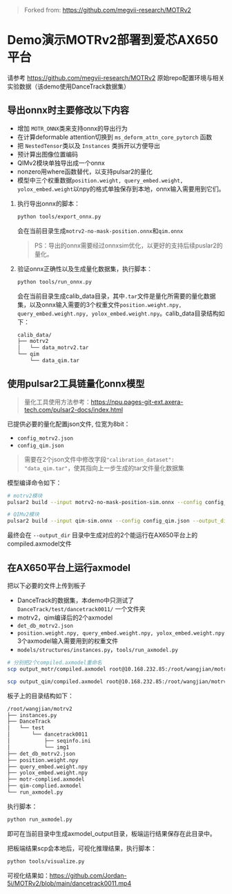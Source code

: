 > Forked from: https://github.com/megvii-research/MOTRv2

# Demo演示MOTRv2部署到爱芯AX650平台
请参考 https://github.com/megvii-research/MOTRv2 原始repo配置环境与相关实验数据（该demo使用DanceTrack数据集）

## 导出onnx时主要修改以下内容

- 增加 `MOTR_ONNX`类来支持onnx的导出行为
- 在计算deformable attention切换到 `ms_deform_attn_core_pytorch` 函数
- 把 `NestedTensor`类以及 `Instances` 类拆开以方便导出
- 预计算出图像位置编码
- QIMv2模块单独导出成一个onnx
- nonzero用where函数替代，以支持pulsar2的量化
- 模型中三个权重数据`position.weight, query_embed.weight, yolox_embed.weight`以npy的格式单独保存到本地，onnx输入需要用到它们。

1. 执行导出onnx的脚本：
    ```bash
    python tools/export_onnx.py 
    ```
    会在当前目录生成`motrv2-no-mask-position.onnx`和`qim.onnx`

    > PS：导出的onnx需要经过onnxsim优化，以更好的支持后续puslar2的量化。
2. 验证onnx正确性以及生成量化数据集，执行脚本：
    ```bash
    python tools/run_onnx.py 
    ```
    会在当前目录生成calib_data目录，其中`.tar`文件是量化所需要的量化数据集，以及onnx输入需要的3个权重文件`position.weight.npy, query_embed.weight.npy, yolox_embed.weight.npy`。calib_data目录结构如下：
    ```bash 
    calib_data/
    ├── motrv2
    │   └── data_motrv2.tar
    └── qim
        └── data_qim.tar
    ```


## 使用pulsar2工具链量化onnx模型
> 量化工具使用方法参考：https://npu.pages-git-ext.axera-tech.com/pulsar2-docs/index.html

已提供必要的量化配置json文件, 位宽为8bit：
- `config_motrv2.json`
- `config_qim.json`

> 需要在2个json文件中修改字段`"calibration_dataset": "data_qim.tar"`，使其指向上一步生成的tar文件量化数据集 

模型编译命令如下：
```bash
# motrv2模块
pulsar2 build --input motrv2-no-mask-position-sim.onnx --config config_motrv2.json --output_dir output_motr/

# QIMv2模块
pulsar2 build --input qim-sim.onnx --config config_qim.json --output_dir output_qim
```
最终会在 `--output_dir` 目录中生成对应的2个能运行在AX650平台上的compiled.axmodel文件

## 在AX650平台上运行axmodel

把以下必要的文件上传到板子
- DanceTrack的数据集，本demo中只测试了 `DanceTrack/test/dancetrack0011/` 一个文件夹
- motrv2，qim编译后的2个axmodel
- `det_db_motrv2.json`
- `position.weight.npy, query_embed.weight.npy, yolox_embed.weight.npy` 3个axmodel输入需要用到的权重文件
- `models/structures/instances.py`，`tools/run_axmodel.py`

```bash
# 分别把2个compiled.axmodel重命名
scp output_motr/compiled.axmodel root@10.168.232.85:/root/wangjian/motrv2/motr-complied.axmodel

scp output_qim/compiled.axmodel root@10.168.232.85:/root/wangjian/motrv2/qim-complied.axmodel
```

板子上的目录结构如下：
```bash
/root/wangjian/motrv2
├── instances.py
├── DanceTrack
│   └── test
│       └── dancetrack0011
│           ├── seqinfo.ini
│           └── img1
├── det_db_motrv2.json
├── position.weight.npy
├── query_embed.weight.npy
├── yolox_embed.weight.npy
├── motr-complied.axmodel
├── qim-complied.axmodel
└── run_axmodel.py
```
执行脚本：
```bash
python run_axmodel.py
```
即可在当前目录中生成axmodel_output目录，板端运行结果保存在此目录中。

把板端结果scp会本地后，可视化推理结果，执行脚本：
```bash 
python tools/visualize.py
```
可视化结果如：https://github.com/Jordan-5i/MOTRv2/blob/main/dancetrack0011.mp4

